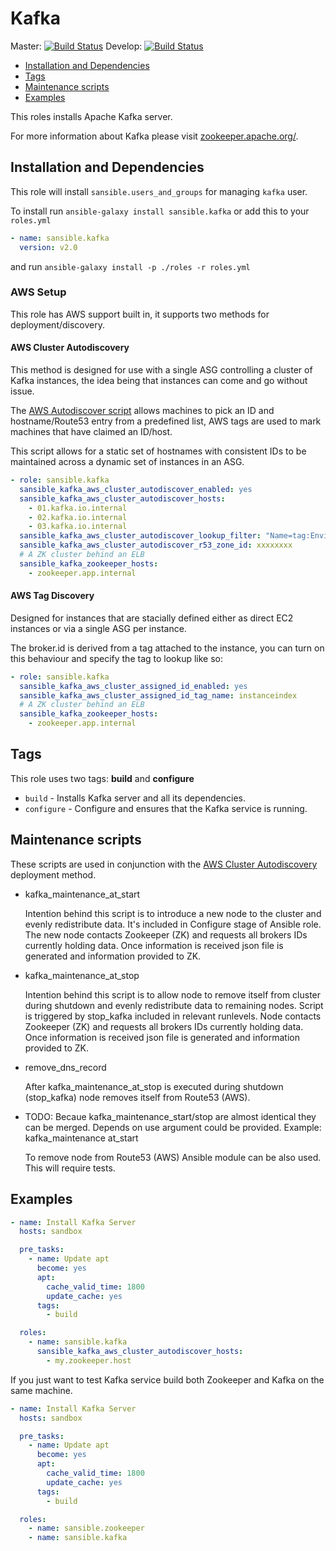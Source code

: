 # Kafka

Master: [![Build Status](https://travis-ci.org/sansible/kafka.svg?branch=master)](https://travis-ci.org/sansible/kafka)
Develop: [![Build Status](https://travis-ci.org/sansible/kafka.svg?branch=develop)](https://travis-ci.org/sansible/kafka)

* [Installation and Dependencies](#installation-and-dependencies)
* [Tags](#tags)
* [Maintenance scripts](#maintenance-scripts)
* [Examples](#examples)

This roles installs Apache Kafka server.

For more information about Kafka please visit
[zookeeper.apache.org/](http://kafka.apache.org/).



## Installation and Dependencies

This role will install `sansible.users_and_groups` for managing `kafka`
user.

To install run `ansible-galaxy install sansible.kafka` or add this to your
`roles.yml`

```YAML
- name: sansible.kafka
  version: v2.0
```

and run `ansible-galaxy install -p ./roles -r roles.yml`

### AWS Setup

This role has AWS support built in, it supports two methods for
deployment/discovery.

#### AWS Cluster Autodiscovery

This method is designed for use with a single ASG controlling a cluster of
Kafka instances, the idea being that instances can come and go without issue.

The [AWS Autodiscover script](/files/aws_cluster_autodiscover) allows machines
to pick an ID and hostname/Route53 entry from a predefined list, AWS tags are
used to mark machines that have claimed an ID/host.

This script allows for a static set of hostnames with consistent IDs to be
maintained across a dynamic set of instances in an ASG.

```YAML
- role: sansible.kafka
  sansible_kafka_aws_cluster_autodiscover_enabled: yes
  sansible_kafka_aws_cluster_autodiscover_hosts:
    - 01.kafka.io.internal
    - 02.kafka.io.internal
    - 03.kafka.io.internal
  sansible_kafka_aws_cluster_autodiscover_lookup_filter: "Name=tag:Environment,Values=dev Name=tag:Role,Values=kafka"
  sansible_kafka_aws_cluster_autodiscover_r53_zone_id: xxxxxxxx
  # A ZK cluster behind an ELB
  sansible_kafka_zookeeper_hosts:
    - zookeeper.app.internal
```

#### AWS Tag Discovery

Designed for instances that are stacially defined either as direct EC2
instances or via a single ASG per instance.

The broker.id is derived from a tag attached to the instance, you can turn on
this behaviour and specify the tag to lookup like so:

```YAML
- role: sansible.kafka
  sansible_kafka_aws_cluster_assigned_id_enabled: yes
  sansible_kafka_aws_cluster_assigned_id_tag_name: instanceindex
  # A ZK cluster behind an ELB
  sansible_kafka_zookeeper_hosts:
    - zookeeper.app.internal
```


## Tags

This role uses two tags: **build** and **configure**

* `build` - Installs Kafka server and all its dependencies.
* `configure` - Configure and ensures that the Kafka service is running.


## Maintenance scripts

These scripts are used in conjunction with the
[AWS Cluster Autodiscovery](aws-cluster-autodiscovery) deployment method.

* kafka_maintenance_at_start

  Intention behind this script is to introduce a new node to the cluster and
  evenly redistribute data. It's included in Configure stage of Ansible role.
  The new node contacts Zookeeper (ZK) and requests all brokers IDs currently
  holding data.  Once information is received json file is generated and
  information provided to ZK.


* kafka_maintenance_at_stop

  Intention behind this script is to allow node to remove itself from cluster
  during shutdown and evenly redistribute data to remaining nodes. Script is
  triggered by stop_kafka included in relevant runlevels.
  Node contacts Zookeeper (ZK) and requests all brokers IDs currently holding
  data.  Once information is received json file is generated and information
  provided to ZK.

* remove_dns_record

  After kafka_maintenance_at_stop is executed during shutdown (stop_kafka) node
  removes itself from Route53 (AWS).

* TODO:
  Becaue kafka_maintenance_start/stop are almost identical they can be merged.
  Depends on use argument could be provided.
  Example:
  kafka_maintenance at_start

  To remove node from Route53 (AWS) Ansible module can be also used.
  This will require tests.


## Examples

```YAML
- name: Install Kafka Server
  hosts: sandbox

  pre_tasks:
    - name: Update apt
      become: yes
      apt:
        cache_valid_time: 1800
        update_cache: yes
      tags:
        - build

  roles:
    - name: sansible.kafka
      sansible_kafka_aws_cluster_autodiscover_hosts:
        - my.zookeeper.host
```

If you just want to test Kafka service build both Zookeeper and Kafka on the
same machine.

```YAML
- name: Install Kafka Server
  hosts: sandbox

  pre_tasks:
    - name: Update apt
      become: yes
      apt:
        cache_valid_time: 1800
        update_cache: yes
      tags:
        - build

  roles:
    - name: sansible.zookeeper
    - name: sansible.kafka
```
